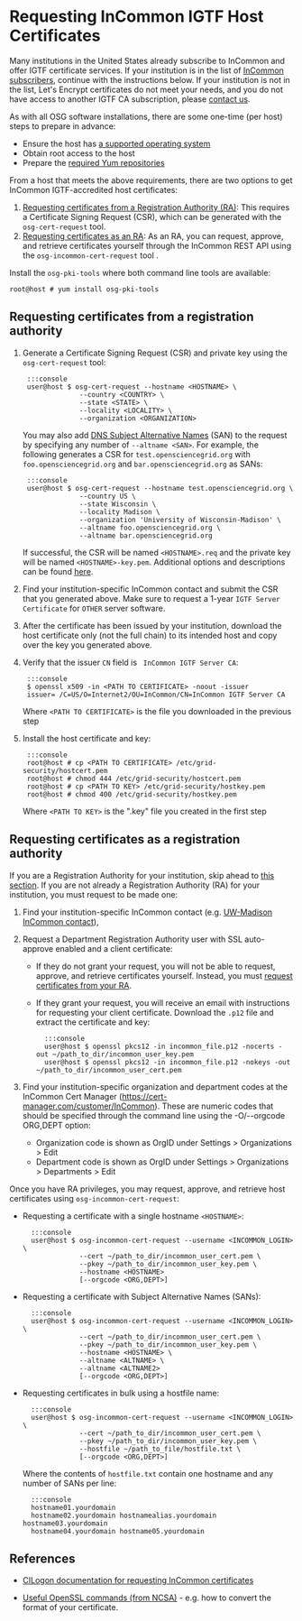 Requesting InCommon IGTF Host Certificates
==========================================

Many institutions in the United States already subscribe to InCommon and offer IGTF certificate services.
If your institution is in the list of [InCommon subscribers](https://www.incommon.org/federation/incommon-federation-participants/),
continue with the instructions below.
If your institution is not in the list, Let's Encrypt certificates do not meet your needs, and you do not have access to
another IGTF CA subscription, please [contact us](/common/help.md).

As with all OSG software installations, there are some one-time (per host) steps to prepare in advance:

- Ensure the host has [a supported operating system](/release/supported_platforms)
- Obtain root access to the host
- Prepare the [required Yum repositories](/common/yum)

From a host that meets the above requirements, there are two options to get InCommon IGTF-accredited host certificates:

1. [Requesting certificates from a Registration Authority (RA)](#requesting-certificates-from-a-registration-authority):
   This requires a Certificate Signing Request (CSR), which can be generated with the `osg-cert-request` tool.
1. [Requesting certificates as an RA](#requesting-certificates-as-a-registration-authority):
   As an RA, you can request, approve, and retrieve certificates yourself through the InCommon REST API using the
   `osg-incommon-cert-request` tool .

Install the `osg-pki-tools` where both command line tools are available:

```console
root@host # yum install osg-pki-tools
```

Requesting certificates from a registration authority
-----------------------------------------------------

1. Generate a Certificate Signing Request (CSR) and private key using the `osg-cert-request` tool:

        :::console
        user@host $ osg-cert-request --hostname <HOSTNAME> \
                     --country <COUNTRY> \
                     --state <STATE> \
                     --locality <LOCALITY> \
                     --organization <ORGANIZATION>

    You may also add [DNS Subject Alternative Names](https://en.wikipedia.org/wiki/Subject_Alternative_Name) (SAN) to
    the request by specifying any number of `--altname <SAN>`.
    For example, the following generates a CSR for `test.opensciencegrid.org` with `foo.opensciencegrid.org` and
    `bar.opensciencegrid.org` as SANs:

        :::console
        user@host $ osg-cert-request --hostname test.opensciencegrid.org \
                     --country US \
                     --state Wisconsin \
                     --locality Madison \
                     --organization 'University of Wisconsin-Madison' \
                     --altname foo.opensciencegrid.org \
                     --altname bar.opensciencegrid.org

    If successful, the CSR will be named `<HOSTNAME>.req` and the private key will be named `<HOSTNAME>-key.pem`.
    Additional options and descriptions can be found [here](https://github.com/opensciencegrid/osg-pki-tools#options).

1. Find your institution-specific InCommon contact and  submit the CSR that you generated above.
   Make sure to request a 1-year `IGTF Server Certificate` for `OTHER` server software.
1. After the certificate has been issued by your institution, download the host certificate only (not the full chain) to
   its intended host and copy over the key you generated above.
1. Verify that the issuer `CN` field is ` InCommon IGTF Server CA`:

        :::console
        $ openssl x509 -in <PATH TO CERTIFICATE> -noout -issuer
        issuer= /C=US/O=Internet2/OU=InCommon/CN=InCommon IGTF Server CA

    Where `<PATH TO CERTIFICATE>` is the file you downloaded in the previous step

1. Install the host certificate and key:

        :::console
        root@host # cp <PATH TO CERTIFICATE> /etc/grid-security/hostcert.pem
        root@host # chmod 444 /etc/grid-security/hostcert.pem
        root@host # cp <PATH TO KEY> /etc/grid-security/hostkey.pem
        root@host # chmod 400 /etc/grid-security/hostkey.pem

    Where `<PATH TO KEY>` is the ".key" file you created in the first step


Requesting certificates as a registration authority
---------------------------------------------------

If you are a Registration Authority for your institution, skip ahead to [this section](#osg-incommon-cert-request).
If you are not already a Registration Authority (RA) for your institution, you must request to be made one:

1. Find your institution-specific InCommon contact
   (e.g. [UW-Madison InCommon contact](https://it.wisc.edu/about/division-of-information-technology/enterprise-information-security-services/cybersecurity/security-tools-software/server-certificates/)),
1. Request a Department Registration Authority user with SSL auto-approve enabled and a client certificate:
    - If they do not grant your request, you will not be able to request, approve, and retrieve certificates yourself.
      Instead, you must [request certificates from your RA](#requesting-certificates-from-a-registration-authority).
    - If they grant your request, you will receive an email with instructions for requesting your client certificate.
      Download the `.p12` file and extract the certificate and key:

            :::console
            user@host $ openssl pkcs12 -in incommon_file.p12 -nocerts -out ~/path_to_dir/incommon_user_key.pem
            user@host $ openssl pkcs12 -in incommon_file.p12 -nokeys -out ~/path_to_dir/incommon_user_cert.pem

1. Find your institution-specific organization and department codes at the InCommon Cert Manager (https://cert-manager.com/customer/InCommon).
   These are numeric codes that should be specified through the command line using the -O/--orgcode ORG,DEPT option:

    * Organization code is shown as OrgID under Settings > Organizations > Edit
    * Department code is shown as OrgID under Settings > Organizations > Departments > Edit

Once you have RA privileges, you may request, approve, and retrieve host certificates using `osg-incommon-cert-request`:

<a name="osg-incommon-cert-request"></a>

- Requesting a certificate with a single hostname `<HOSTNAME>`:

        :::console
        user@host $ osg-incommon-cert-request --username <INCOMMON_LOGIN> \
                    --cert ~/path_to_dir/incommon_user_cert.pem \
                    --pkey ~/path_to_dir/incommon_user_key.pem \
                    --hostname <HOSTNAME>
                    [--orgcode <ORG,DEPT>]

- Requesting a certificate with Subject Alternative Names (SANs):

        :::console
        user@host $ osg-incommon-cert-request --username <INCOMMON_LOGIN> \
                    --cert ~/path_to_dir/incommon_user_cert.pem \
                    --pkey ~/path_to_dir/incommon_user_key.pem \
                    --hostname <HOSTNAME> \
                    --altname <ALTNAME> \
                    --altname <ALTNAME2>
                    [--orgcode <ORG,DEPT>]

- Requesting certificates in bulk using a hostfile name:

        :::console
        user@host $ osg-incommon-cert-request --username <INCOMMON_LOGIN> \
                    --cert ~/path_to_dir/incommon_user_cert.pem \
                    --pkey ~/path_to_dir/incommon_user_key.pem \
                    --hostfile ~/path_to_file/hostfile.txt \
                    [--orgcode <ORG,DEPT>]

    Where the contents of `hostfile.txt` contain one hostname and any number of SANs per line:

        :::console
        hostname01.yourdomain
        hostname02.yourdomain hostnamealias.yourdomain hostname03.yourdomain
        hostname04.yourdomain hostname05.yourdomain


References
------------
-   [CILogon documentation for requesting InCommon certificates](http://www.cilogon.org/globus-with-incommon-ca)

-   [Useful OpenSSL commands (from NCSA)](http://security.ncsa.illinois.edu/research/grid-howtos/usefulopenssl.html) - e.g. how to convert the format of your certificate.

